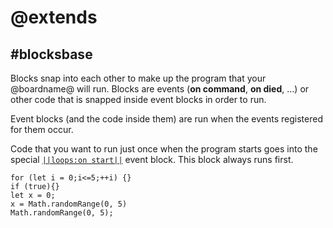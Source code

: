 # @extends

## #blocksbase

Blocks snap into each other to make up the program that your @boardname@ will run. Blocks are events (**on command**, **on died**, ...) or other code that is snapped inside event blocks in order to run.

Event blocks (and the code inside them) are run when the events registered for them occur.

Code that you want to run just once when the program starts goes into the special [`||loops:on start||`](/blocks/on-start) event block. This block always runs first.

```namespaces
for (let i = 0;i<=5;++i) {}
if (true){}
let x = 0;
x = Math.randomRange(0, 5)
Math.randomRange(0, 5);
```